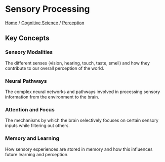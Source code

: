 # Sensory Processing

[Home](../../../../README.md) / [Cognitive Science](../../../../cognitive_science/README.md) / [Perception](../../../cognitive_science/perception/README.md)

## Key Concepts

### Sensory Modalities

The different senses (vision, hearing, touch, taste, smell) and how they contribute to our overall perception of the world.

### Neural Pathways

The complex neural networks and pathways involved in processing sensory information from the environment to the brain.

### Attention and Focus

The mechanisms by which the brain selectively focuses on certain sensory inputs while filtering out others.

### Memory and Learning

How sensory experiences are stored in memory and how this influences future learning and perception.

